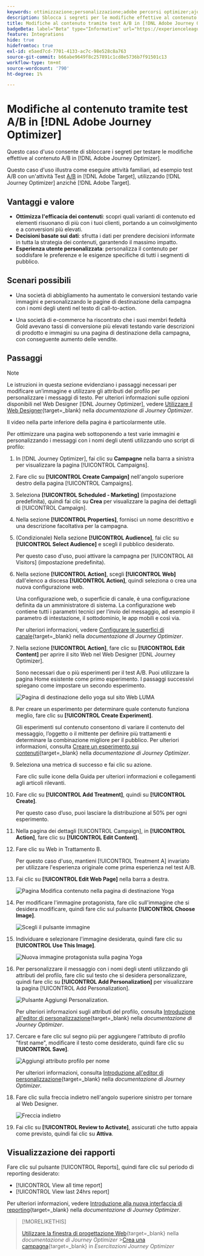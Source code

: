 ```yaml
---
keywords: ottimizzazione;personalizzazione;adobe percorsi optimizer;ajo;casi d'uso;scenari;cambiamento di contenuto/test ab;attributo profilo;cambiare immagine;scambiare immagine
description: Sblocca i segreti per le modifiche effettive al contenuto dei test A/B in Adobe Journey Optimizer
title: Modifiche al contenuto tramite test A/B in [!DNL Adobe Journey Optimizer]
badgeBeta: label="Beta" type="Informative" url="https://experienceleague.adobe.com/docs/target/using/introduction/intro.html?lang=it#beta newtab=true" tooltip="Cosa sono le funzioni beta in [!DNL Adobe Target]."
feature: Integrations
hide: true
hidefromtoc: true
exl-id: e5aed7cd-7701-4133-ac7c-98e528c8a763
source-git-commit: b66abe9649f8c257891c1cd8e5736b7f91501c13
workflow-type: tm+mt
source-wordcount: '790'
ht-degree: 1%

---
```


# Modifiche al contenuto tramite test A/B in [!DNL Adobe Journey Optimizer]

Questo caso d&#39;uso consente di sbloccare i segreti per testare le modifiche effettive al contenuto A/B in [!DNL Adobe Journey Optimizer].

Questo caso d&#39;uso illustra come eseguire attività familiari, ad esempio test A/B con un&#39;attività Test [A/B](/help/main/c-activities/t-test-ab/test-ab.md) in [!DNL Adobe Target], utilizzando [!DNL Journey Optimizer] anziché [!DNL Adobe Target].

## Vantaggi e valore

* **Ottimizza l&#39;efficacia dei contenuti**: scopri quali varianti di contenuto ed elementi risuonano di più con i tuoi clienti, portando a un coinvolgimento e a conversioni più elevati.
* **Decisioni basate sui dati**: sfrutta i dati per prendere decisioni informate in tutta la strategia dei contenuti, garantendo il massimo impatto.
* **Esperienza utente personalizzata**: personalizza il contenuto per soddisfare le preferenze e le esigenze specifiche di tutti i segmenti di pubblico.

## Scenari possibili

* Una società di abbigliamento ha aumentato le conversioni testando varie immagini e personalizzando le pagine di destinazione della campagna con i nomi degli utenti nel testo di call-to-action.

* Una società di e-commerce ha riscontrato che i suoi membri fedeltà Gold avevano tassi di conversione più elevati testando varie descrizioni di prodotto e immagini su una pagina di destinazione della campagna, con conseguente aumento delle vendite.

## Passaggi

>[!NOTE]
>
>Le istruzioni in questa sezione evidenziano i passaggi necessari per modificare un’immagine e utilizzare gli attributi del profilo per personalizzare i messaggi di testo. Per ulteriori informazioni sulle opzioni disponibili nel Web Designer [!DNL Journey Optimizer], vedere [Utilizzare il Web Designer](https://experienceleague.adobe.com/it/docs/journey-optimizer/using/channels/web/author-web-pages/web-visual-editor){target=_blank} nella *documentazione di Journey Optimizer*.
>
>Il video nella parte inferiore della pagina è particolarmente utile.

Per ottimizzare una pagina web sottoponendo a test varie immagini e personalizzando i messaggi con i nomi degli utenti utilizzando uno script di profilo:

1. In [!DNL Journey Optimizer], fai clic su **Campagne** nella barra a sinistra per visualizzare la pagina [!UICONTROL Campaigns].

1. Fare clic su **[!UICONTROL Create Campaign]** nell&#39;angolo superiore destro della pagina [!UICONTROL Campaigns].

1. Seleziona **[!UICONTROL Scheduled - Marketing]** (impostazione predefinita), quindi fai clic su **Crea** per visualizzare la pagina dei dettagli di [!UICONTROL Campaign].

1. Nella sezione **[!UICONTROL Properties]**, fornisci un nome descrittivo e una descrizione facoltativa per la campagna.

1. (Condizionale) Nella sezione **[!UICONTROL Audience]**, fai clic su **[!UICONTROL Select Audience]** e scegli il pubblico desiderato.

   Per questo caso d&#39;uso, puoi attivare la campagna per [!UICONTROL All Visitors] (impostazione predefinita).

1. Nella sezione **[!UICONTROL Action]**, scegli **[!UICONTROL Web]** dall&#39;elenco a discesa **[!UICONTROL Action]**, quindi seleziona o crea una nuova configurazione web.

   Una configurazione web, o superficie di canale, è una configurazione definita da un amministratore di sistema. La configurazione web contiene tutti i parametri tecnici per l’invio del messaggio, ad esempio il parametro di intestazione, il sottodominio, le app mobili e così via.

   Per ulteriori informazioni, vedere [Configurare le superfici di canale](https://experienceleague.adobe.com/it/docs/journey-optimizer/using/configuration/channel-surfaces#set-up-channel-surfaces){target=_blank} nella *documentazione di Journey Optimizer*.

1. Nella sezione **[!UICONTROL Action]**, fare clic su **[!UICONTROL Edit Content]** per aprire il sito Web nel Web Designer [!DNL Journey Optimizer].

   Sono necessari due o più esperimenti per il test A/B. Puoi utilizzare la pagina Home esistente come primo esperimento. I passaggi successivi spiegano come impostare un secondo esperimento.

   ![Pagina di destinazione dello yoga sul sito Web LUMA](/help/main/c-integrating-target-with-mac/ajo/assets/luma-yoga-landing.png)

1. Per creare un esperimento per determinare quale contenuto funziona meglio, fare clic su **[!UICONTROL Create Experiment]**.

   Gli esperimenti sul contenuto consentono di variare il contenuto del messaggio, l’oggetto o il mittente per definire più trattamenti e determinare la combinazione migliore per il pubblico. Per ulteriori informazioni, consulta [Creare un esperimento sui contenuti](https://experienceleague.adobe.com/it/docs/journey-optimizer/using/content-management/content-experiment/content-experiment){target=_blank} nella *documentazione di Journey Optimizer*.

1. Seleziona una metrica di successo e fai clic su azione.

   Fare clic sulle icone della Guida per ulteriori informazioni e collegamenti agli articoli rilevanti.

1. Fare clic su **[!UICONTROL Add Treatment]**, quindi su **[!UICONTROL Create]**.

   Per questo caso d’uso, puoi lasciare la distribuzione al 50% per ogni esperimento.

1. Nella pagina dei dettagli [!UICONTROL Campaign], in **[!UICONTROL Action]**, fare clic su **[!UICONTROL Edit Content]**.

1. Fare clic su Web in Trattamento B.

   Per questo caso d&#39;uso, mantieni [!UICONTROL Treatment A] invariato per utilizzare l&#39;esperienza originale come prima esperienza nel test A/B.

1. Fai clic su **[!UICONTROL Edit Web Page]** nella barra a destra.

   ![Pagina Modifica contenuto nella pagina di destinazione Yoga](/help/main/c-integrating-target-with-mac/ajo/assets/edit-yoga-page.png)

1. Per modificare l&#39;immagine protagonista, fare clic sull&#39;immagine che si desidera modificare, quindi fare clic sul pulsante **[!UICONTROL Choose Image]**.

   ![Scegli il pulsante immagine](/help/main/c-integrating-target-with-mac/ajo/assets/choose-image.png)

1. Individuare e selezionare l&#39;immagine desiderata, quindi fare clic su **[!UICONTROL Use This Image]**.

   ![Nuova immagine protagonista sulla pagina Yoga](/help/main/c-integrating-target-with-mac/ajo/assets/new-hero-image.png)

1. Per personalizzare il messaggio con i nomi degli utenti utilizzando gli attributi del profilo, fare clic sul testo che si desidera personalizzare, quindi fare clic su **[!UICONTROL Add Personalization]** per visualizzare la pagina [!UICONTROL Add Personalization].

   ![Pulsante Aggiungi Personalization.](/help/main/c-integrating-target-with-mac/ajo/assets/add-personalization-button.png)

   Per ulteriori informazioni sugli attributi del profilo, consulta [Introduzione all&#39;editor di personalizzazione](https://experienceleague.adobe.com/it/docs/journey-optimizer/using/content-management/personalization/expression-editor/personalization-build-expressions){target=_blank} nella *documentazione di Journey Optimizer*.

1. Cercare e fare clic sul segno più per aggiungere l&#39;attributo di profilo &quot;first name&quot;, modificare il testo come desiderato, quindi fare clic su **[!UICONTROL Save]**.

   ![Aggiungi attributo profilo per nome](/help/main/c-integrating-target-with-mac/ajo/assets/add-profile-attribute-for-name.png)

   Per ulteriori informazioni, consulta [Introduzione all&#39;editor di personalizzazione](https://experienceleague.adobe.com/it/docs/journey-optimizer/using/content-management/personalization/expression-editor/personalization-build-expressions){target=_blank} nella *documentazione di Journey Optimizer*.

1. Fare clic sulla freccia indietro nell&#39;angolo superiore sinistro per tornare al Web Designer.

   ![Freccia indietro](/help/main/c-integrating-target-with-mac/ajo/assets/back-arrow.png)

1. Fai clic su **[!UICONTROL Review to Activate]**, assicurati che tutto appaia come previsto, quindi fai clic su **Attiva**.

## Visualizzazione dei rapporti

Fare clic sul pulsante [!UICONTROL Reports], quindi fare clic sul periodo di reporting desiderato:

* [!UICONTROL View all time report]
* [!UICONTROL View last 24hrs report]

Per ulteriori informazioni, vedere [Introduzione alla nuova interfaccia di reporting](https://experienceleague.adobe.com/it/docs/journey-optimizer/using/channel-report/report-gs-cja){target=_blank} nella *documentazione di Journey Optimizer*.

>[!MORELIKETHIS]
>
>[Utilizzare la finestra di progettazione Web](https://experienceleague.adobe.com/it/docs/journey-optimizer/using/channels/web/author-web-pages/web-visual-editor){target=_blank} nella *documentazione di Journey Optimizer*
>&#x200B;>[Crea una campagna](https://experienceleague.adobe.com/it/docs/journey-optimizer-learn/tutorials/create-campaigns/create-a-campaign){target=_blank} in *Esercitazioni Journey Optimizer*
